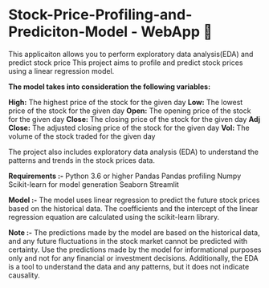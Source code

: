 # Stock-Price-Profiling-and-Prediciton-Model - WebApp 🎯


This applicaiton allows you to perform exploratory data analysis(EDA) and predict stock price
This project aims to profile and predict stock prices using a linear regression model. 

**The model takes into consideration the following variables:**

**High:** The highest price of the stock for the given day
**Low:** The lowest price of the stock for the given day
**Open:** The opening price of the stock for the given day
**Close:** The closing price of the stock for the given day
**Adj Close:** The adjusted closing price of the stock for the given day
**Vol:** The volume of the stock traded for the given day

The project also includes exploratory data analysis (EDA) to understand the patterns and trends in the stock prices data.

**Requirements :-**
Python 3.6 or higher
Pandas
Pandas profiling 
Numpy
Scikit-learn for model generation
Seaborn
Streamlit

**Model :-**
The model uses linear regression to predict the future stock prices based on the historical data. The coefficients and the intercept of the linear regression equation are calculated using the scikit-learn library.

**Note :-**
The predictions made by the model are based on the historical data, and any future fluctuations in the stock market cannot be predicted with certainty. Use the predictions made by the model for informational purposes only and not for any financial or investment decisions. Additionally, the EDA is a tool to understand the data and any patterns, but it does not indicate causality.
